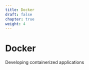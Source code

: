 ```yaml
---
title: Docker
draft: false
chapter: true
weight: 4
---
```


# Docker

Developing containerized applications